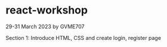 # react-workshop
29-31 March 2023
by GVME707

Section 1: Introduce HTML, CSS and create login, register page
